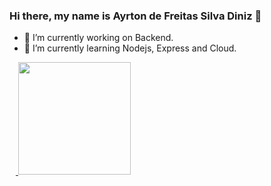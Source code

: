 ### Hi there, my name is Ayrton de Freitas Silva Diniz 👋

- 🔭 I’m currently working on Backend.
- 🌱 I’m currently learning Nodejs, Express and Cloud.


<section>
    <a href="https://github.com/AyrtonFSDiniz/">
    <img height="10cm" src="(https://github-readme-stats.vercel.app/api?username=ayrtonfsdiniz)(https://github.com/anuraghazra/github-readme-stats">
     <!--<img height="180cm" src="https://github-readme-stats.vercel.app/api?username=ayrtonfsdiniz&hide=contribs,prs">-->
    <img height="180cm" src="https://github-readme-stats.vercel.app/api?username=ayrtonfsdiniz&show_icons=true&theme=radical">
</section>
